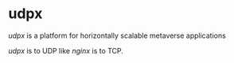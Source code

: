 # udpx

*udpx* is a platform for horizontally scalable metaverse applications

*udpx* is to UDP like *nginx* is to TCP.

